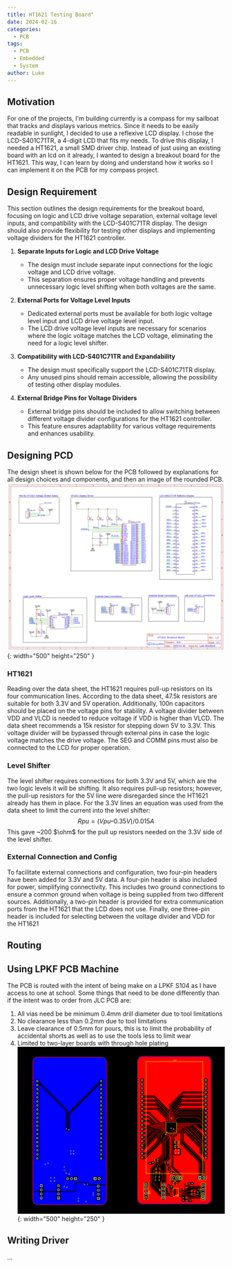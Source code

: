 ```yaml
---
title: HT1621 Testing Board"
date: 2024-02-16
categories:
  - PCB
tags:
  - PCB
  - Embedded
  - System
author: Luke
---
```

## Motivation
For one of the projects, I'm building currently is a compass for my sailboat that tracks and displays various metrics. Since it needs to be easily readable in sunlight, I decided to use a reflexive LCD display. I chose the LCD-S401C71TR, a 4-digit LCD that fits my needs. To drive this display, I needed a HT1621, a small SMD driver chip. Instead of just using an existing board with an lcd on it already, I wanted to design a breakout board for the HT1621. This way, I can learn by doing and understand how it works so I can implement it on the PCB for my compass project.
## Design Requirement
This section outlines the design requirements for the breakout board, focusing on logic and LCD drive voltage separation, external voltage level inputs, and compatibility with the LCD-S401C71TR display. The design should also provide flexibility for testing other displays and implementing voltage dividers for the HT1621 controller.

1. **Separate Inputs for Logic and LCD Drive Voltage**
    - The design must include separate input connections for the logic voltage and LCD drive voltage.
    - This separation ensures proper voltage handling and prevents unnecessary logic level shifting when both voltages are the same.
        
2. **External Ports for Voltage Level Inputs**
    - Dedicated external ports must be available for both logic voltage level input and LCD drive voltage level input.
    - The LCD drive voltage level inputs are necessary for scenarios where the logic voltage matches the LCD voltage, eliminating the need for a logic level shifter.
        
3. **Compatibility with LCD-S401C71TR and Expandability**
    - The design must specifically support the LCD-S401C71TR display.        
    - Any unused pins should remain accessible, allowing the possibility of testing other display modules.

4. **External Bridge Pins for Voltage Dividers**
    - External bridge pins should be included to allow switching between different voltage divider configurations for the HT1621 controller.
    - This feature ensures adaptability for various voltage requirements and enhances usability.
## Designing PCD
The design sheet is shown below for the PCB followed by explanations for all design choices and components, and then an image of the rounded PCB. 
![Desktop View](/assets/img/ht1621TestingBoard/Schematic_HT1621.png){: width="500" height="250" }
### HT1621

Reading over the data sheet, the HT1621 requires pull-up resistors on its four communication lines. According to the data sheet, 47.5k resistors are suitable for both 3.3V and 5V operation. Additionally, 100n capacitors should be placed on the voltage pins for stability. A voltage divider between VDD and VLCD is needed to reduce voltage if VDD is higher than VLCD. The data sheet recommends a 15k resistor for stepping down 5V to 3.3V. This voltage divider will be bypassed through external pins in case the logic voltage matches the drive voltage. The SEG and COMM pins must also be connected to the LCD for proper operation.

### Level Shifter

The level shifter requires connections for both 3.3V and 5V, which are the two logic levels it will be shifting. It also requires pull-up resistors; however, the pull-up resistors for the 5V line were disregarded since the HT1621 already has them in place. For the 3.3V lines an equation was used from the data sheet to limit the current into the level shifter:
$$Rpu = (Vpu – 0.35 V) / 0.015 A$$ 
This gave ~200 $\ohm$ for the pull up resistors needed on the 3.3V side of the level shifter. 

### External Connection and Config

To facilitate external connections and configuration, two four-pin headers have been added for 3.3V and 5V data. A four-pin header is also included for power, simplifying connectivity. This includes two ground connections to ensure a common ground when voltage is being supplied from two different sources. Additionally, a two-pin header is provided for extra communication ports from the HT1621 that the LCD does not use. Finally, one three-pin header is included for selecting between the voltage divider and VDD for the HT1621
## Routing
## Using LPKF PCB Machine
The PCB is routed with the intent of being make on a LPKF S104 as I have access to one at school. Some things that need to be done differently than if the intent was to order from JLC PCB are:
1. All vias need be be minimum 0.4mm drill diameter due to tool limitations
2. No clearance less than 0.2mm due to tool limitations
3. Leave clearance of 0.5mm for pours, this is to limit the probability of accidental shorts as well as to use the tools less to limit wear
4. Limited to two-layer boards with through hole plating
![Desktop View](/assets/img/ht1621TestingBoard/PCB_routed.png){: width="500" height="250" }
## Writing Driver
...